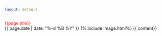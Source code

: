 ```yaml
---
layout: default
---
```

<div style="color:red;">{{page.title}}</div>
{{ page.date | date: "%-d %B %Y" }}
{% include image.html%}
{{ content}}
